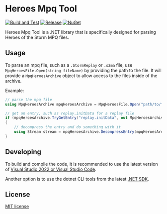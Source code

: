 # Heroes Mpq Tool
[![Build and Test](https://github.com/HeroesToolChest/Heroes.MpqTool/actions/workflows/build.yml/badge.svg?branch=main)](https://github.com/HeroesToolChest/Heroes.MpqTool/actions/workflows/build.yml)
[![Release](https://img.shields.io/github/release/HeroesToolChest/Heroes.MpqTool.svg)](https://github.com/HeroesToolChest/Heroes.MpqTool/releases/latest) 
[![NuGet](https://img.shields.io/nuget/v/Heroes.MpqTool.svg)](https://www.nuget.org/packages/Heroes.MpqTool/)

Heroes Mpq Tool is a .NET library that is specifically designed for parsing Heroes of the Storm MPQ files.

## Usage
To parse an mpq file, such as a `.StormReplay` or `.s2ma` file, use `MpqHeroesFile.Open(string fileName)` by providing the path to the file. It will provide a `MpqHeroesArchive` object to allow access to the files inside of the archive.

Example:
```C#
// parse the mpq file
using MpqHeroesArchive mpqHeroesArchive = MpqHeroesFile.Open("path/to/file");

// get an entry, such as replay.initData for a replay file
if (mpqHeroesArchive.TryGetEntry("replay.initData", out MpqHeroesArchiveEntry? mpqHeroesArchiveEntry))
{
    // decompress the entry and do something with it
    using Stream stream = mpqHeroesArchive.DecompressEntry(mpqHeroesArchiveEntry.Value);
}
```
## Developing
To build and compile the code, it is recommended to use the latest version of [Visual Studio 2022 or Visual Studio Code](https://visualstudio.microsoft.com/downloads/).

Another option is to use the dotnet CLI tools from the latest [.NET SDK](https://dotnet.microsoft.com/download).

## License
[MIT license](/LICENSE)